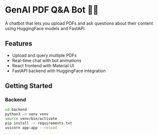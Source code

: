 # GenAI PDF Q&A Bot 🤖📄

A chatbot that lets you upload PDFs and ask questions about their content using HuggingFace models and FastAPI.

## Features
- Upload and query multiple PDFs
- Real-time chat with bot animations
- React frontend with Material UI
- FastAPI backend with HuggingFace integration

## Getting Started

### Backend
```bash
cd backend
python3 -m venv venv
source venv/bin/activate
pip install -r requirements.txt
uvicorn app:app --reload
